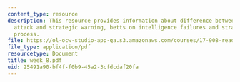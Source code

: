 ```yaml
---
content_type: resource
description: This resource provides information about difference between surprise
  attack and strategic warning, betts on intelligence failures and strategic warning
  process.
file: https://ol-ocw-studio-app-qa.s3.amazonaws.com/courses/17-908-reading-seminar-in-social-science-intelligence-and-national-security-fall-2005/25491a90bf4ff0b945a23cfdcdaf20fa_week_8.pdf
file_type: application/pdf
resourcetype: Document
title: week_8.pdf
uid: 25491a90-bf4f-f0b9-45a2-3cfdcdaf20fa
---
```

